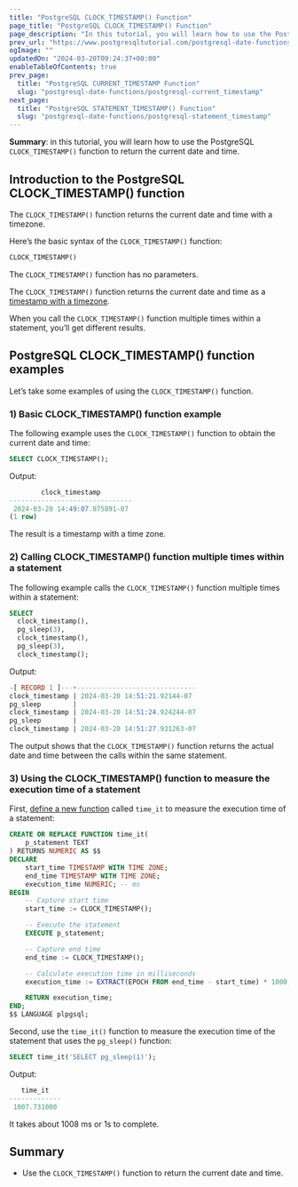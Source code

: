```yaml
---
title: "PostgreSQL CLOCK_TIMESTAMP() Function"
page_title: "PostgreSQL CLOCK_TIMESTAMP() Function"
page_description: "In this tutorial, you will learn how to use the PostgreSQL CLOCK_TIMESTAMP() function to return the current date and time."
prev_url: "https://www.postgresqltutorial.com/postgresql-date-functions/postgresql-clock_timestamp/"
ogImage: ""
updatedOn: "2024-03-20T09:24:37+00:00"
enableTableOfContents: true
prev_page: 
  title: "PostgreSQL CURRENT_TIMESTAMP Function"
  slug: "postgresql-date-functions/postgresql-current_timestamp"
next_page: 
  title: "PostgreSQL STATEMENT_TIMESTAMP() Function"
  slug: "postgresql-date-functions/postgresql-statement_timestamp"
---
```





**Summary**: in this tutorial, you will learn how to use the PostgreSQL `CLOCK_TIMESTAMP()` function to return the current date and time.


## Introduction to the PostgreSQL CLOCK\_TIMESTAMP() function

The `CLOCK_TIMESTAMP()` function returns the current date and time with a timezone.

Here’s the basic syntax of the `CLOCK_TIMESTAMP()` function:


```sql
CLOCK_TIMESTAMP()
```
The `CLOCK_TIMESTAMP()` function has no parameters.

The `CLOCK_TIMESTAMP()` function returns the current date and time as a [timestamp with a timezone](postgresql-current_timestamp).

When you call the `CLOCK_TIMESTAMP()` function multiple times within a statement, you’ll get different results.


## PostgreSQL CLOCK\_TIMESTAMP() function examples

Let’s take some examples of using the `CLOCK_TIMESTAMP()` function.


### 1\) Basic CLOCK\_TIMESTAMP() function example

The following example uses the `CLOCK_TIMESTAMP()` function to obtain the current date and time:


```sql
SELECT CLOCK_TIMESTAMP();
```
Output:


```sql
        clock_timestamp
-------------------------------
 2024-03-20 14:49:07.875891-07
(1 row)
```
The result is a timestamp with a time zone.


### 2\) Calling CLOCK\_TIMESTAMP() function multiple times within a statement

The following example calls the `CLOCK_TIMESTAMP()` function multiple times within a statement:


```sql
SELECT 
  clock_timestamp(),
  pg_sleep(3),
  clock_timestamp(),
  pg_sleep(3),
  clock_timestamp();
```
Output:


```sql
-[ RECORD 1 ]---+------------------------------
clock_timestamp | 2024-03-20 14:51:21.92144-07
pg_sleep        |
clock_timestamp | 2024-03-20 14:51:24.924244-07
pg_sleep        |
clock_timestamp | 2024-03-20 14:51:27.931263-07
```
The output shows that the `CLOCK_TIMESTAMP()` function returns the actual date and time between the calls within the same statement.


### 3\) Using the CLOCK\_TIMESTAMP() function to measure the execution time of a statement

First, [define a new function](../postgresql-plpgsql/postgresql-create-function) called `time_it` to measure the execution time of a statement:


```sql
CREATE OR REPLACE FUNCTION time_it(
    p_statement TEXT
) RETURNS NUMERIC AS $$
DECLARE
    start_time TIMESTAMP WITH TIME ZONE;
    end_time TIMESTAMP WITH TIME ZONE;
    execution_time NUMERIC; -- ms
BEGIN
    -- Capture start time
    start_time := CLOCK_TIMESTAMP();

    -- Execute the statement
    EXECUTE p_statement;

    -- Capture end time
    end_time := CLOCK_TIMESTAMP();

    -- Calculate execution time in milliseconds
    execution_time := EXTRACT(EPOCH FROM end_time - start_time) * 1000;

    RETURN execution_time;
END;
$$ LANGUAGE plpgsql;
```
Second, use the `time_it()` function to measure the execution time of the statement that uses the `pg_sleep()` function:


```sql
SELECT time_it('SELECT pg_sleep(1)');
```
Output:


```sql
   time_it
-------------
 1007.731000
```
It takes about 1008 ms or 1s to complete.


## Summary

* Use the `CLOCK_TIMESTAMP()` function to return the current date and time.

